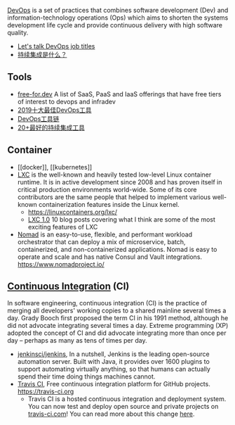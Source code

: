 [DevOps](https://en.wikipedia.org/wiki/DevOps) is a set of practices that combines software development (Dev) and information-technology operations (Ops) which aims to shorten the systems development life cycle and provide continuous delivery with high software quality.



- [Let's talk DevOps job titles](https://mattouille.com/articles/2018-06/lets-talk-devops-job-titles/)
- [持续集成是什么？](http://www.ruanyifeng.com/blog/2015/09/continuous-integration.html)



## Tools
- [free-for.dev](https://github.com/ripienaar/free-for-dev) A list of SaaS, PaaS and IaaS offerings that have free tiers of interest to devops and infradev 
- [2019十大最佳DevOps工具](http://dockone.io/article/8507)
- [DevOps工具链](https://www.cnblogs.com/fadewalk/p/10808436.html)
- [20+最好的持续集成工具](https://cloud.tencent.com/developer/article/1438822)



## Container
- [[docker]], [[kubernetes]]
- [LXC](https://github.com/lxc/lxc) is the well-known and heavily tested low-level Linux container runtime. It is in active development since 2008 and has proven itself in critical production environments world-wide. Some of its core contributors are the same people that helped to implement various well-known containerization features inside the Linux kernel.
  - https://linuxcontainers.org/lxc/
  - [LXC 1.0](https://stgraber.org/2013/12/20/lxc-1-0-blog-post-series/) 10 blog posts covering what I think are some of the most exciting features of LXC
- [Nomad](https://github.com/hashicorp/nomad) is an easy-to-use, flexible, and performant workload orchestrator that can deploy a mix of microservice, batch, containerized, and non-containerized applications. Nomad is easy to operate and scale and has native Consul and Vault integrations. https://www.nomadproject.io/



## [Continuous Integration](https://en.wikipedia.org/wiki/Continuous_integration) (CI)
In software engineering, continuous integration (CI) is the practice of merging all developers' working copies to a shared mainline several times a day. Grady Booch first proposed the term CI in his 1991 method, although he did not advocate integrating several times a day. Extreme programming (XP) adopted the concept of CI and did advocate integrating more than once per day – perhaps as many as tens of times per day.
- [jenkinsci/jenkins](https://github.com/jenkinsci/jenkins), In a nutshell, Jenkins is the leading open-source automation server. Built with Java, it provides over 1600 plugins to support automating virtually anything, so that humans can actually spend their time doing things machines cannot.
- [Travis CI](https://github.com/travis-ci/travis-ci), Free continuous integration platform for GitHub projects. https://travis-ci.org
  - Travis CI is a hosted continuous integration and deployment system. You can now test and deploy open source and private projects on [travis-ci.com](https://travis-ci.com/)! You can read more about this change [here](https://blog.travis-ci.com/2018-05-02-open-source-projects-on-travis-ci-com-with-github-apps).

